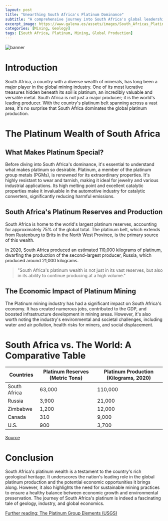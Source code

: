 ```yaml
---
layout: post
title: "Unearthing South Africa's Platinum Dominance"
subtitle: "A comprehensive journey into South Africa's global leadership in platinum production and its implications."
excerpt_image: https://www.galena.es/assets/images/South_Africas_Platinum_Wealth.png
categories: [Mining, Geology]
tags: [South Africa, Platinum, Mining, Global Production]
---
```


![banner](https://www.galena.es/assets/images/South_Africas_Platinum_Wealth.png "Aerial view of South Africa's platinum mines, showcasing expansive mining operations and the surrounding landscape, highlighting the country's key role in global platinum production.")

# Introduction

South Africa, a country with a diverse wealth of minerals, has long been a major player in the global mining industry. One of its most lucrative treasures hidden beneath its soil is platinum, an incredibly valuable and versatile metal. South Africa is not just a major producer; it is the world's leading producer. With the country's platinum belt spanning across a vast area, it's no surprise that South Africa dominates the global platinum production.

# The Platinum Wealth of South Africa

## What Makes Platinum Special?

Before diving into South Africa's dominance, it's essential to understand what makes platinum so desirable. Platinum, a member of the platinum group metals (PGMs), is renowned for its extraordinary properties. It's highly resistant to wear and tarnish, making it ideal for jewelry and various industrial applications. Its high melting point and excellent catalytic properties make it invaluable in the automotive industry for catalytic converters, significantly reducing harmful emissions.

## South Africa's Platinum Reserves and Production

South Africa is home to the world's largest platinum reserves, accounting for approximately 75% of the global total. The platinum belt, which extends from Rustenburg to Brits in the North West Province, is the primary source of this wealth.

In 2020, South Africa produced an estimated 110,000 kilograms of platinum, dwarfing the production of the second-largest producer, Russia, which produced around 21,000 kilograms.

> "South Africa's platinum wealth is not just in its vast reserves, but also in its ability to continue producing at a high volume."

## The Economic Impact of Platinum Mining

The Platinum mining industry has had a significant impact on South Africa's economy. It has created numerous jobs, contributed to the GDP, and boosted infrastructure development in mining areas. However, it's also worth noting the industry's environmental and societal challenges, including water and air pollution, health risks for miners, and social displacement.

# South Africa vs. The World: A Comparative Table

| Countries | Platinum Reserves (Metric Tons) | Platinum Production (Kilograms, 2020) |
| --- | --- | --- |
| South Africa | 63,000 | 110,000 |
| Russia | 3,900 | 21,000 |
| Zimbabwe | 1,200 | 12,000 |
| Canada | 310 | 9,000 |
| U.S. | 900 | 3,700 |

[Source](https://www.statista.com/statistics/273645/global-mine-production-of-platinum/)

# Conclusion

South Africa's platinum wealth is a testament to the country's rich geological heritage. It underscores the nation's leading role in the global platinum production and the potential economic opportunities it brings along. However, it also highlights the need for sustainable mining practices to ensure a healthy balance between economic growth and environmental preservation. The journey of South Africa's platinum is indeed a fascinating tale of geology, industry, and global economics.

[Further reading: The Platinum Group Elements (USGS)](https://pubs.usgs.gov/fs/2014/3068/fs2014-3068.pdf)